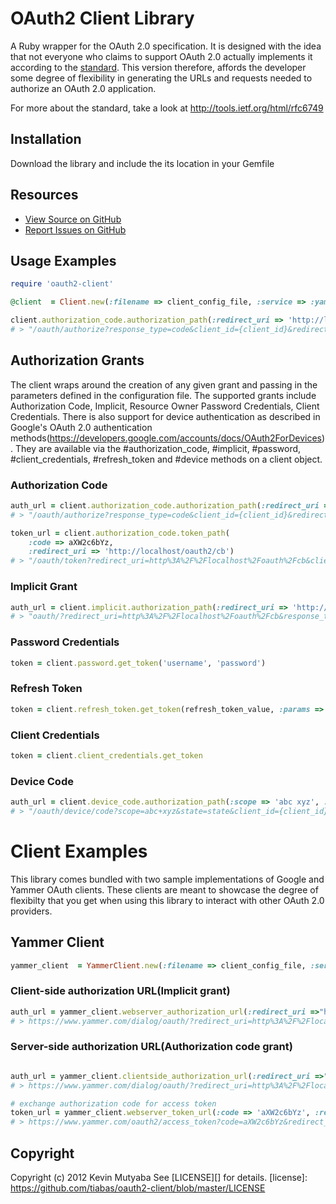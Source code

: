 # OAuth2 Client Library

A Ruby wrapper for the OAuth 2.0 specification. It is designed with the idea that not
everyone who claims to support OAuth 2.0 actually implements it according to the
[standard]( http://tools.ietf.org/html/rfc6749). This version therefore, affords 
the developer some degree of flexibility in generating the URLs and requests
needed to authorize an OAuth 2.0 application.

For more about the standard, take a look at http://tools.ietf.org/html/rfc6749 

## Installation
Download the library and include the its location in your Gemfile

## Resources
* [View Source on GitHub][code]
* [Report Issues on GitHub][issues]

[code]: https://github.com/tiabas/oauth2-client
[issues]: https://github.com/tiabas/oauth2-client/issues

## Usage Examples

```ruby
require 'oauth2-client'

@client  = Client.new(:filename => client_config_file, :service => :yammer, :env => :test)

client.authorization_code.authorization_path(:redirect_uri => 'http://localhost/oauth2/cb')
# > "/oauth/authorize?response_type=code&client_id={client_id}&redirect_uri=http%3A%2F%2Flocalhost%2Foauth2%2Fcb"

```

## Authorization Grants
The client wraps around the creation of any given grant and passing in the parameters defined in the configuration
file. The supported grants include Authorization Code, Implicit, Resource Owner Password Credentials, Client Credentials.
There is also support for device authentication as described in Google's OAuth 2.0 authentication methods(https://developers.google.com/accounts/docs/OAuth2ForDevices). They are available via the #authorization_code, #implicit, #password, #client_credentials, #refresh_token
and #device methods on a client object.

### Authorization Code
```ruby
auth_url = client.authorization_code.authorization_path(:redirect_uri => 'http://localhost/oauth2/cb')
# > "/oauth/authorize?response_type=code&client_id={client_id}&redirect_uri=http%3A%2F%2Flocalhost%2Foauth2%2Fcb"

token_url = client.authorization_code.token_path(
    :code => aXW2c6bYz, 
    :redirect_uri => 'http://localhost/oauth2/cb')
# > "/oauth/token?redirect_uri=http%3A%2F%2Flocalhost%2Foauth%2Fcb&client_secret={client_secret}&grant_type=authorization_code&client_id={client_id}&code=aXW2c6bYz"
```

### Implicit Grant
```ruby
auth_url = client.implicit.authorization_path(:redirect_uri => 'http://localhost/oauth2/cb')
# > "oauth/?redirect_uri=http%3A%2F%2Flocalhost%2Foauth%2Fcb&response_type=token&client_id={client_id}"
```

### Password Credentials
```ruby
token = client.password.get_token('username', 'password')
```

### Refresh Token
```ruby
token = client.refresh_token.get_token(refresh_token_value, :params => {:scope => 'abc xyz', :state => 'state'})
```

### Client Credentials
```ruby
token = client.client_credentials.get_token
```

### Device Code
```ruby
auth_url = client.device_code.authorization_path(:scope => 'abc xyz', :state => 'state')
# > "/oauth/device/code?scope=abc+xyz&state=state&client_id={client_id}"
```

# Client Examples
This library comes bundled with two sample implementations of Google and Yammer OAuth clients. These clients are 
meant to showcase the degree of flexibilty that you get when using this library to interact with other OAuth 2.0
providers.

## Yammer Client

```ruby
yammer_client  = YammerClient.new(:filename => client_config_file, :service => :yammer, :env => :test)
```

### Client-side authorization URL(Implicit grant)
```ruby
auth_url = yammer_client.webserver_authorization_url(:redirect_uri =>"http://localhost/oauth/cb")
# > https://www.yammer.com/dialog/oauth/?redirect_uri=http%3A%2F%2Flocalhost%2Foauth%2Fcb&response_type=token&client_id=PQbTcg6qjgKpp4jjpm4pw
```

### Server-side authorization URL(Authorization code grant)
```ruby

auth_url = yammer_client.clientside_authorization_url(:redirect_uri =>"http://localhost/oauth/cb")
# > https://www.yammer.com/dialog/oauth/?redirect_uri=http%3A%2F%2Flocalhost%2Foauth%2Fcb&response_type=code&client_id=PQbTcg6qjgKpp4jjpm4pw

# exchange authorization code for access token
token_url = yammer_client.webserver_token_url(:code => 'aXW2c6bYz', :redirect_uri =>"http://localhost/oauth/cb")
# > https://www.yammer.com/oauth2/access_token?code=aXW2c6bYz&redirect_uri=http%3A%2F%2Flocalhost%2Foauth%2Fcb&client_secret=Xn4kp7Ly0TCY4GaZWkmSsqIEPg10DmMADyjWkf2U&grant_type=authorization_code&client_id=PQbTcg6qjgKpp4jjpm4pw

```

## Copyright
Copyright (c) 2012 Kevin Mutyaba
See [LICENSE][] for details.
[license]: https://github.com/tiabas/oauth2-client/blob/master/LICENSE